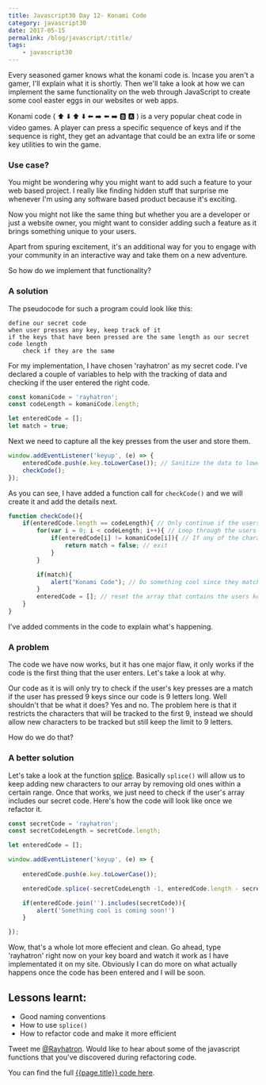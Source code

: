 ```yaml
--- 
title: Javascript30 Day 12- Konami Code
category: javascript30
date: 2017-05-15
permalink: /blog/javascript/:title/
tags: 
    - javascript30
---
```


Every seasoned gamer knows what the konami code is. Incase you aren't a gamer, I'll explain what it is shortly. Then we'll take a look at how we can implement the same functionality on the web through JavaScript to create some cool easter eggs in our websites or web apps. 
<!--more-->

Konami code ( :arrow_up: :arrow_down: :arrow_up: :arrow_down: :arrow_left: :arrow_right: :arrow_left: :arrow_right: :b: :a: ) is a very popular cheat code in video games. A player can press a specific sequence of keys and if the sequence is right, they get an advantage that could be an extra life or some key utilities to win the game. 

### Use case?

You might be wondering why you might want to add such a feature to your web based project. I really like finding hidden stuff that surprise me whenever I'm using any software based product because it's exciting. 

Now you might not like the same thing but whether you are a developer or just a website owner, you might want to consider adding such a feature as it brings something unique to your users. 

Apart from spuring excitement, it's an additional way for you to engage with your community in an interactive way and take them on a new adventure.

So how do we implement that functionality?

### A solution

The pseudocode for such a program could look like this: 

```
define our secret code
when user presses any key, keep track of it
if the keys that have been pressed are the same length as our secret code length
    check if they are the same

```
For my implementation, I have chosen 'rayhatron' as my secret code. I've declared a couple of variables to help with the tracking of data and checking if the user entered the right code.

```javascript
const komaniCode = 'rayhatron';
const codeLength = komaniCode.length;

let enteredCode = [];
let match = true;

```

Next we need to capture all the key presses from the user and store them. 

```javascript
window.addEventListener('keyup', (e) => {
    enteredCode.push(e.key.toLowerCase()); // Sanitize the data to lower case and add it to the array
    checkCode();
});
```
As you can see, I have added a function call for `checkCode()` and we will create it and add the details next.

```javascript
function checkCode(){
    if(enteredCode.length == codeLength){ // Only continue if the users keypresses are the same length as our code
        for(var i = 0; i < codeLength; i++){ // Loop through the users array 
            if(enteredCode[i] != komaniCode[i]){ // If any of the characters don't match one in our code
                return match = false; // exit
            }
        }

        if(match){
            alert("Konami Code"); // Do something cool since they match
        }
        enteredCode = []; // reset the array that contains the users keypresses
    }
}
```

I've added comments in the code to explain what's happening. 

### A problem

The code we have now works, but it has one major flaw, it only works if the code is the first thing that the user enters. Let's take a look at why.

Our code as it is will only try to check if the user's key presses are a match if the user has pressed 9 keys since our code is 9 letters long. Well shouldn't that be what it does? Yes and no. The problem here is that it restricts the characters that will be tracked to the first 9, instead we should allow new characters to be tracked but still keep the limit to 9 letters. 

How do we do that?

### A better solution

Let's take a look at the function [splice](https://developer.mozilla.org/en/docs/Web/JavaScript/Reference/Global_Objects/Array/splice?v=control). Basically `splice()` will allow us to keep adding new characters to our array by removing old ones within a certain range. Once that works, we just need to check if the user's array includes our secret code. Here's how the code will look like once we refactor it.

```javascript
const secretCode = 'rayhatron';
const secretCodeLength = secretCode.length;

let enteredCode = [];

window.addEventListener('keyup', (e) => {
    
    enteredCode.push(e.key.toLowerCase());

    enteredCode.splice(-secretCodeLength -1, enteredCode.length - secretCodeLength);

    if(enteredCode.join('').includes(secretCode)){
        alert('Something cool is coming soon!')
    }

});
```

Wow, that's a whole lot more effecient and clean. Go ahead, type 'rayhatron' right now on your key board and watch it work as I have implementated it on my site. Obviously I can do more on what actually happens once the code has been entered and I will be soon. 

## Lessons learnt:

- Good naming conventions
- How to use `splice()`
- How to refactor code and make it more efficient

Tweet me <a href="https://twitter.com/{{site.twitter_username}}" target="_blank" title="Rayhatron Web developer twitter">@Rayhatron</a>. Would like to hear about some of the javascript functions that you've discovered during refactoring code.

You can find the full <a href="https://github.com/Rayhatron/Exploring-Javascript/tree/master/12-key-sequence-detection" target="_blank" title="{{page.title}} Github repo">{{page.title}} code here</a>.
